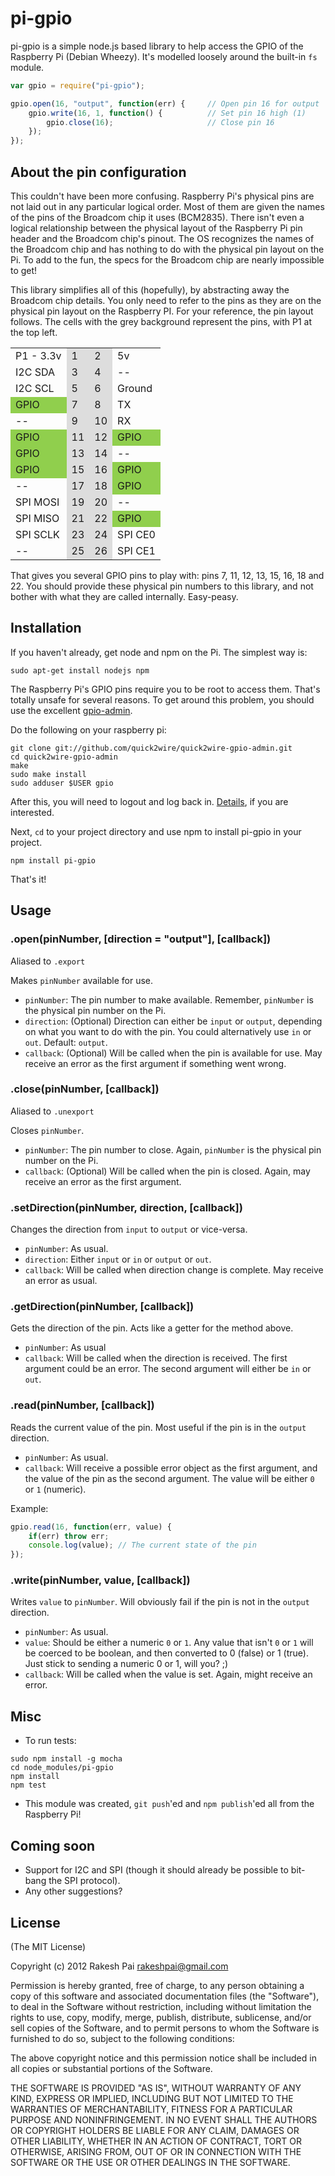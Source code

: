 pi-gpio
=======

pi-gpio is a simple node.js based library to help access the GPIO of the Raspberry Pi (Debian Wheezy). It's modelled loosely around the built-in ``fs`` module.

```javascript
var gpio = require("pi-gpio");

gpio.open(16, "output", function(err) {		// Open pin 16 for output
	gpio.write(16, 1, function() {			// Set pin 16 high (1)
		gpio.close(16);						// Close pin 16
	});
});
```

## About the pin configuration

This couldn't have been more confusing. Raspberry Pi's physical pins are not laid out in any particular logical order. Most of them are given the names of the pins of the Broadcom chip it uses (BCM2835). There isn't even a logical relationship between the physical layout of the Raspberry Pi pin header and the Broadcom chip's pinout. The OS recognizes the names of the Broadcom chip and has nothing to do with the physical pin layout on the Pi. To add to the fun, the specs for the Broadcom chip are nearly impossible to get!

This library simplifies all of this (hopefully), by abstracting away the Broadcom chip details. You only need to refer to the pins as they are on the physical pin layout on the Raspberry PI. For your reference, the pin layout follows. The cells with the grey background represent the pins, with P1 at the top left.

<table>
	<tr>
		<td>
			P1 - 3.3v
		</td>
		<td style="background: #ddd">
			1
		</td>
		<td style="background: #ddd">
			2
		</td>
		<td>
			5v
		</td>
	</tr>
	<tr>
		<td>
			I2C SDA
		</td>
		<td style="background: #ddd">
			3
		</td>
		<td  style="background: #ddd">
			4
		</td>
		<td>
			--
		</td>
	</tr>
	<tr>
		<td>
			I2C SCL
		</td>
		<td style="background: #ddd">
			5
		</td>
		<td style="background: #ddd">
			6
		</td>
		<td>
			Ground
		</td>
	</tr>
	<tr>
		<td style="background: #90cf4d">
			GPIO
		</td>
		<td style="background: #ddd">
			7
		</td>
		<td style="background: #ddd">
			8
		</td>
		<td>
			TX
		</td>
	</tr>
	<tr>
		<td>
			--
		</td>
		<td style="background: #ddd">
			9
		</td>
		<td style="background: #ddd">
			10
		</td>
		<td>
			RX
		</td>
	</tr>
	<tr>
		<td style="background: #90cf4d">
			GPIO
		</td>
		<td style="background: #ddd">
			11
		</td>
		<td style="background: #ddd">
			12
		</td>
		<td style="background: #90cf4d">
			GPIO
		</td>
	</tr>
	<tr>
		<td style="background: #90cf4d">
			GPIO
		</td>
		<td style="background: #ddd">
			13
		</td>
		<td style="background: #ddd">
			14
		</td>
		<td>
			--
		</td>
	</tr>
	<tr>
		<td style="background: #90cf4d">
			GPIO
		</td>
		<td style="background: #ddd">
			15
		</td>
		<td style="background: #ddd">
			16
		</td>
		<td style="background: #90cf4d">
			GPIO
		</td>
	</tr>
	<tr>
		<td>
			--
		</td>
		<td style="background: #ddd">
			17
		</td>
		<td style="background: #ddd">
			18
		</td>
		<td style="background: #90cf4d">
			GPIO
		</td>
	</tr>
	<tr>
		<td>
			SPI MOSI
		</td>
		<td style="background: #ddd">
			19
		</td>
		<td style="background: #ddd">
			20
		</td>
		<td>
			--
		</td>
	</tr>
	<tr>
		<td>
			SPI MISO
		</td>
		<td style="background: #ddd">
			21
		</td>
		<td style="background: #ddd">
			22
		</td>
		<td style="background: #90cf4d">
			GPIO
		</td>
	</tr>
	<tr>
		<td>
			SPI SCLK
		</td>
		<td style="background: #ddd">
			23
		</td>
		<td style="background: #ddd">
			24
		</td>
		<td>
			SPI CE0
		</td>
	</tr>
	<tr>
		<td>
			--
		</td>
		<td style="background: #ddd">
			25
		</td>
		<td style="background: #ddd">
			26
		</td>
		<td>
			SPI CE1
		</td>
	</tr>
</table>

That gives you several GPIO pins to play with: pins 7, 11, 12, 13, 15, 16, 18 and 22. You should provide these physical pin numbers to this library, and not bother with what they are called internally. Easy-peasy.

## Installation

If you haven't already, get node and npm on the Pi. The simplest way is:

	sudo apt-get install nodejs npm

The Raspberry Pi's GPIO pins require you to be root to access them. That's totally unsafe for several reasons. To get around this problem, you should use the excellent [gpio-admin](https://github.com/quick2wire/quick2wire-gpio-admin).

Do the following on your raspberry pi:

	git clone git://github.com/quick2wire/quick2wire-gpio-admin.git
	cd quick2wire-gpio-admin
	make
	sudo make install
	sudo adduser $USER gpio

After this, you will need to logout and log back in. [Details](http://quick2wire.com/2012/05/safe-controlled-access-to-gpio-on-the-raspberry-pi/), if you are interested.

Next, ``cd`` to your project directory and use npm to install pi-gpio in your project.

	npm install pi-gpio

That's it!

## Usage

### .open(pinNumber, [direction = "output"], [callback])

Aliased to ``.export``

Makes ``pinNumber`` available for use. 

* ``pinNumber``: The pin number to make available. Remember, ``pinNumber`` is the physical pin number on the Pi. 
* ``direction``: (Optional) Direction can either be ``input`` or ``output``, depending on what you want to do with the pin. You could alternatively use ``in`` or ``out``. Default: ``output``.
* ``callback``: (Optional) Will be called when the pin is available for use. May receive an error as the first argument if something went wrong.

### .close(pinNumber, [callback])

Aliased to ``.unexport``

Closes ``pinNumber``.

* ``pinNumber``: The pin number to close. Again, ``pinNumber`` is the physical pin number on the Pi.
* ``callback``: (Optional) Will be called when the pin is closed. Again, may receive an error as the first argument.

### .setDirection(pinNumber, direction, [callback])

Changes the direction from ``input`` to ``output`` or vice-versa.

* ``pinNumber``: As usual.
* ``direction``: Either ``input`` or ``in`` or ``output`` or ``out``.
* ``callback``: Will be called when direction change is complete. May receive an error as usual.

### .getDirection(pinNumber, [callback])

Gets the direction of the pin. Acts like a getter for the method above.

* ``pinNumber``: As usual
* ``callback``: Will be called when the direction is received. The first argument could be an error. The second argument will either be ``in`` or ``out``. 

### .read(pinNumber, [callback])

Reads the current value of the pin. Most useful if the pin is in the ``output`` direction.

* ``pinNumber``: As usual.
* ``callback``: Will receive a possible error object as the first argument, and the value of the pin as the second argument. The value will be either ``0`` or ``1`` (numeric).

Example:
```javascript
gpio.read(16, function(err, value) {
	if(err) throw err;
	console.log(value);	// The current state of the pin
});
```

### .write(pinNumber, value, [callback])

Writes ``value`` to ``pinNumber``. Will obviously fail if the pin is not in the ``output`` direction.

* ``pinNumber``: As usual.
* ``value``: Should be either a numeric ``0`` or ``1``. Any value that isn't ``0`` or ``1`` will be coerced to be boolean, and then converted to 0 (false) or 1 (true). Just stick to sending a numeric 0 or 1, will you? ;)
* ``callback``: Will be called when the value is set. Again, might receive an error.

## Misc

* To run tests:
```
sudo npm install -g mocha
cd node_modules/pi-gpio
npm install
npm test
```
* This module was created, ``git push``'ed and ``npm publish``'ed all from the Raspberry Pi!

## Coming soon

* Support for I2C and SPI (though it should already be possible to bit-bang the SPI protocol).
* Any other suggestions?

## License

(The MIT License)

Copyright (c) 2012 Rakesh Pai <rakeshpai@gmail.com>

Permission is hereby granted, free of charge, to any person obtaining a copy of this software and associated documentation files (the "Software"), to deal in the Software without restriction, including without limitation the rights to use, copy, modify, merge, publish, distribute, sublicense, and/or sell copies of the Software, and to permit persons to whom the Software is furnished to do so, subject to the following conditions:

The above copyright notice and this permission notice shall be included in all copies or substantial portions of the Software.

THE SOFTWARE IS PROVIDED "AS IS", WITHOUT WARRANTY OF ANY KIND, EXPRESS OR IMPLIED, INCLUDING BUT NOT LIMITED TO THE WARRANTIES OF MERCHANTABILITY, FITNESS FOR A PARTICULAR PURPOSE AND NONINFRINGEMENT. IN NO EVENT SHALL THE AUTHORS OR COPYRIGHT HOLDERS BE LIABLE FOR ANY CLAIM, DAMAGES OR OTHER LIABILITY, WHETHER IN AN ACTION OF CONTRACT, TORT OR OTHERWISE, ARISING FROM, OUT OF OR IN CONNECTION WITH THE SOFTWARE OR THE USE OR OTHER DEALINGS IN THE SOFTWARE.
